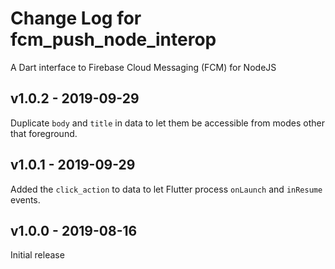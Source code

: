 # Change Log for fcm_push_node_interop

A Dart interface to Firebase Cloud Messaging (FCM) for NodeJS

## v1.0.2 - 2019-09-29

Duplicate `body` and `title` in data to let them be accessible from modes other that foreground.

## v1.0.1 - 2019-09-29

Added the `click_action` to data to let Flutter process `onLaunch` and `inResume` events.

## v1.0.0 - 2019-08-16

Initial release
